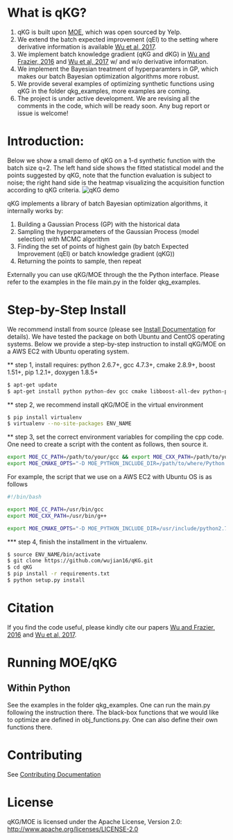 What is qKG?
====
1. qKG is built upon [MOE][1], which was open sourced by Yelp.
2. We extend the batch expected improvement (qEI) to the setting where derivative information is available [Wu et al, 2017][27].
3. We implement batch knowledge gradient (qKG and dKG) in [Wu and Frazier, 2016][26] and [Wu et al, 2017][27] w/ and w/o derivative information.
4. We implement the Bayesian treatment of hyperparamters in GP, which makes our batch Bayesian optimization algorithms more robust.
5. We provide several examples of optimizing synthetic functions using qKG in the folder qkg_examples, more examples are coming.
6. The project is under active development. We are revising all the comments in the code, which will be ready soon. Any bug report or issue is welcome!

# Introduction:
Below we show a small demo of qKG on a 1-d synthetic function with the batch size q=2. The left hand side shows the fitted statistical model and the points suggested by qKG, note that the function evaluation is subject to noise; the right hand side is the heatmap visualizing the acquisition function according to qKG criteria.
![qKG demo](https://github.com/wujian16/qKG/blob/jianwu_9_cpp_KG_gradients/qkg-demo.gif)

qKG implements a library of batch Bayesian optimization algorithms, it internally works by:

1. Building a Gaussian Process (GP) with the historical data
2. Sampling the hyperparameters of the Gaussian Process (model selection) with MCMC algorithm
3. Finding the set of points of highest gain (by batch Expected Improvement (qEI) or batch knowledge gradient (qKG))
4. Returning the points to sample, then repeat

Externally you can use qKG/MOE through the the Python interface. Please refer to the examples in the file main.py in the folder qkg_examples.

# Step-by-Step Install
We recommend install from source (please see [Install Documentation][7] for details). We have tested the package on both Ubuntu and CentOS operating systems. Below we provide a step-by-step instruction to install qKG/MOE on a AWS EC2 with Ubuntu operating system.

** step 1, install requires: python 2.6.7+, gcc 4.7.3+, cmake 2.8.9+, boost 1.51+, pip 1.2.1+, doxygen 1.8.5+

```bash
$ apt-get update
$ apt-get install python python-dev gcc cmake libboost-all-dev python-pip doxygen libblas-dev liblapack-dev gfortran git python-numpy python-scipy
```

** step 2, we recommend install qKG/MOE in the virtual environment

```bash
$ pip install virtualenv
$ virtualenv --no-site-packages ENV_NAME
```

** step 3, set the correct environment variables for compiling the cpp code. One need to create a script with the content as follows, then source it.
```bash
export MOE_CC_PATH=/path/to/your/gcc && export MOE_CXX_PATH=/path/to/your/g++
export MOE_CMAKE_OPTS="-D MOE_PYTHON_INCLUDE_DIR=/path/to/where/Python.h/is/found -D MOE_PYTHON_LIBRARY=/path/to/python/shared/library/object"
```
For example, the script that we use on a AWS EC2 with Ubuntu OS is as follows
```bash
#!/bin/bash

export MOE_CC_PATH=/usr/bin/gcc
export MOE_CXX_PATH=/usr/bin/g++

export MOE_CMAKE_OPTS="-D MOE_PYTHON_INCLUDE_DIR=/usr/include/python2.7 -D MOE_PYTHON_LIBRARY=/usr/lib/x86_64-linux-gnu/libpython2.7.so.1.0"
```

*** step 4, finish the installment in the virtualenv.
```bash
$ source ENV_NAME/bin/activate
$ git clone https://github.com/wujian16/qKG.git
$ cd qKG
$ pip install -r requirements.txt
$ python setup.py install
```

# Citation

If you find the code useful, please kindly cite our papers [Wu and Frazier, 2016][26] and [Wu et al, 2017][27].

# Running MOE/qKG
## Within Python
See the examples in the folder qkg_examples. One can run the main.py following the instruction there. The black-box functions that we would like to optimize are defined in obj_functions.py. One can also define their own functions there.

# Contributing
See [Contributing Documentation][8]

# License
qKG/MOE is licensed under the Apache License, Version 2.0: http://www.apache.org/licenses/LICENSE-2.0

[0]: https://www.youtube.com/watch?v=CC6qvzWp9_A
[1]: http://yelp.github.io/MOE/
[2]: http://yelp.github.io/MOE/moe.views.rest.html
[3]: http://github.com/Yelp/MOE/pulls
[4]: http://yelp.github.io/MOE/moe.views.rest.html#module-moe.views.rest.gp_ei
[5]: http://yelp.github.io/MOE/moe.easy_interface.html
[6]: http://docs.docker.io/
[7]: http://yelp.github.io/MOE/install.html
[8]: http://yelp.github.io/MOE/contributing.html
[9]: http://yelp.github.io/MOE/moe.optimal_learning.python.python_version.html
[10]: http://www.youtube.com/watch?v=CC6qvzWp9_A
[11]: http://www.slideshare.net/YelpEngineering/optimal-learning-for-fun-and-profit-with-moe
[12]: http://yelp.github.io/MOE/cpp_tree.html
[13]: http://yelp.github.io/MOE/examples.html
[14]: http://yelp.github.io/MOE/objective_functions.html
[15]: http://yelp.github.io/MOE/objective_functions.html#parameters
[16]: http://people.orie.cornell.edu/pfrazier/
[17]: http://www.orie.cornell.edu/
[18]: http://optimallearning.princeton.edu/
[19]: http://orfe.princeton.edu/
[20]: http://people.orie.cornell.edu/pfrazier/Presentations/2014.01.Lancaster.BGO.pdf
[21]: http://yelp.github.io/MOE/why_moe.html
[22]: http://stackoverflow.com/questions/10065526/github-how-to-make-a-fork-of-public-repository-private
[23]: http://google.github.io/styleguide/pyguide.html
[24]: https://google.github.io/styleguide/cppguide.html
[25]: http://yelp.github.io/MOE/contributing.html#making-a-pull-request
[26]: https://papers.nips.cc/paper/6307-the-parallel-knowledge-gradient-method-for-batch-bayesian-optimization
[27]: https://arxiv.org/abs/1703.04389
